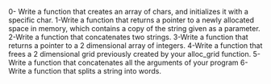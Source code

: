 0- Write a function that creates an array of chars, and initializes it with a specific char.
1-Write a function that returns a pointer to a newly allocated space in memory, which contains a copy of the string given as a parameter.
2-Write a function that concatenates two strings.
3-Write a function that returns a pointer to a 2 dimensional array of integers.
4-Write a function that frees a 2 dimensional grid previously created by your alloc_grid function.
5-Write a function that concatenates all the arguments of your program
6-Write a function that splits a string into words.
